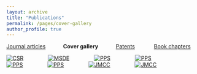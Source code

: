 ```yaml
---
layout: archive
title: "Publications"
permalink: /pages/cover-gallery
author_profile: true
---
```





[Journal articles](https://mihafil.github.io/academic/publications)  &emsp;&emsp;&emsp;**Cover gallery** &emsp;&emsp;&emsp;[Patents](https://mihafil.github.io/academic/pages/patents)  &emsp;&emsp; &emsp;[Book chapters](https://mihafil.github.io/academic/pages/book-chapters)



[![CSR](https://mihafil.github.io/academic/images/csr2016-icon.jpg)](https://mihafil.github.io/academic/images/csr2016.jpg)    &emsp;&emsp;&emsp;&emsp;
[![MSDE](https://mihafil.github.io/academic/images/msde2016-icon.jpg)](https://mihafil.github.io/academic/images/msde2016.jpg)    &emsp;&emsp;&emsp;&emsp;
[![PPS](https://mihafil.github.io/academic/images/pps2017-icon.jpg)](https://mihafil.github.io/academic/images/pps2017.jpg)    &emsp;&emsp;&emsp;&emsp;
[![PPS](https://mihafil.github.io/academic/images/jmcc2022-icon.jpg)](https://mihafil.github.io/academic/images/jmcc2022.jpg)    
[![PPS](https://mihafil.github.io/academic/images/dt2022-icon.jpg)](https://mihafil.github.io/academic/images/dt2022.jpg) &emsp;&emsp;&emsp;&emsp;
[![PPS](https://mihafil.github.io/academic/images/caej2025-icon.jpg)](https://mihafil.github.io/academic/images/caej2025.jpg) &emsp;&emsp;&emsp;&emsp;
[![JMCC](https://mihafil.github.io/academic/images/jmcc2025-icon.jpg)](https://mihafil.github.io/academic/images/jmcc2025.jpg) &emsp;&emsp;&emsp;&emsp;
[![JMCC](https://mihafil.github.io/academic/images/joc2025-icon.jpg)](https://mihafil.github.io/academic/images/joc2025.jpg)

  
